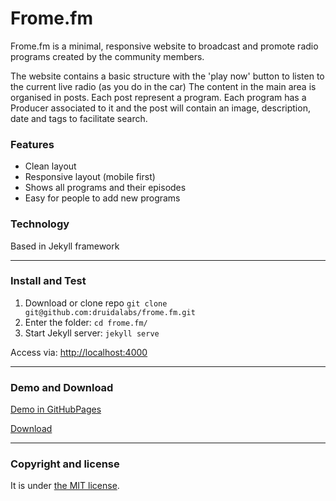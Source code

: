 # Frome.fm

Frome.fm is a minimal, responsive website to broadcast and promote radio programs created by the community members.  

The website contains a basic structure with the 'play now' button to listen to the current live radio (as you do in the car) The content in the main area is organised in posts. Each post represent a program. Each program has a Producer associated to it and the post will contain an image, description, date and tags to facilitate search.

### Features

* Clean layout
* Responsive layout (mobile first)
* Shows all programs and their episodes
* Easy for people to add new programs

### Technology
Based in Jekyll framework

---

### Install and Test

1. Download or clone repo `git clone git@github.com:druidalabs/frome.fm.git`
2. Enter the folder: `cd frome.fm/`
4. Start Jekyll server: `jekyll serve`

Access via: [http://localhost:4000](http://localhost:4000)

---

### Demo and Download

[Demo in GitHubPages](https://druidalabs.github.io/frome.fm)

[Download](https://github.com/druidalabs/frome.fm/archive/master.zip)

---

### Copyright and license

It is under [the MIT license](/LICENSE).
